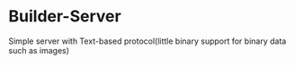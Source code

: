 Builder-Server
==============

Simple server with Text-based protocol(little binary support for binary data such as images)
